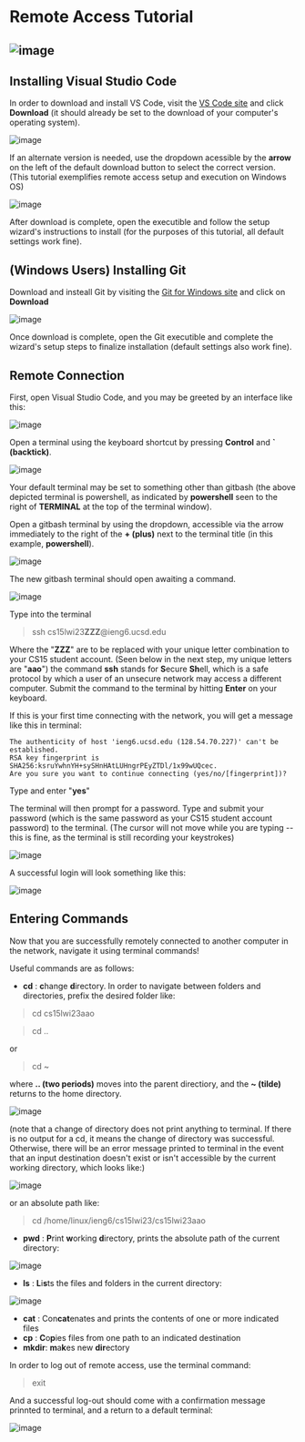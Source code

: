 
# Remote Access Tutorial
![image](https://user-images.githubusercontent.com/122485183/212784392-0ae62375-48a4-4380-9e5b-c106879caafa.png)
---


## Installing Visual Studio Code


In order to download and install VS Code, visit the [VS Code site](https://code.visualstudio.com/) and click **Download** (it should already be set to the download of your computer's operating system).

![image](https://user-images.githubusercontent.com/122485183/212784414-0107e32f-5861-44df-97de-b0ecac56de98.png)


If an alternate version is needed, use the dropdown acessible by the **arrow** on the left of the default download button to select the correct version. (This tutorial exemplifies remote access setup and execution on Windows OS)

![image](https://user-images.githubusercontent.com/122485183/212784439-99995548-d323-4ddd-bed6-55d7b87a528d.png)

After download is complete, open the executible and follow the setup wizard's instructions to install (for the purposes of this tutorial, all default settings work fine).


## (Windows Users) Installing Git


Download and insteall Git by visiting the [Git for Windows site](https://gitforwindows.org/) and click on **Download**

![image](https://user-images.githubusercontent.com/122485183/212784459-56311996-9df3-4f71-a2c1-c7f028c91a97.png)


Once download is complete, open the Git executible and complete the wizard's setup steps to finalize installation (default settings also work fine).


## Remote Connection

First, open Visual Studio Code, and you may be greeted by an interface like this:

![image](https://user-images.githubusercontent.com/122485183/212784474-0572b227-9c3f-471b-8945-d626a3c8d4cf.png)


Open a terminal using the keyboard shortcut by pressing **Control** and **` (backtick)**.

![image](https://user-images.githubusercontent.com/122485183/212784509-cbf5c774-0d67-4649-a165-de1b4b0801af.png)

Your default terminal may be set to something other than gitbash (the above depicted terminal is powershell, as indicated by **powershell** seen to the right of **TERMINAL** at the top of the terminal window).


Open a gitbash terminal by using the dropdown, accessible via the arrow immediately to the right of the **+ (plus)** next to the terminal title (in this example, **powershell**).

![image](https://user-images.githubusercontent.com/122485183/212784544-111acb54-24aa-45b1-82ee-60070065c238.png)


The new gitbash terminal should open awaiting a command.

![image](https://user-images.githubusercontent.com/122485183/212779482-2532ea5d-4e1e-4e3f-a26f-044c21011e87.png)

Type into the terminal

> ssh cs15lwi23**ZZZ**@ieng6.ucsd.edu

Where the "**ZZZ**" are to be replaced with your unique letter combination to your CS15 student account. (Seen below in the next step, my unique letters are "**aao**") 
the command **ssh** stands for **S**ecure **Sh**ell, which is a safe protocol by which a user of an unsecure network may access a different computer. 
Submit the command to the terminal by hitting **Enter** on your keyboard.


If this is your first time connecting with the network, you will get a message like this in terminal:

```
The authenticity of host 'ieng6.ucsd.edu (128.54.70.227)' can't be established.
RSA key fingerprint is SHA256:ksruYwhnYH+sySHnHAtLUHngrPEyZTDl/1x99wUQcec.
Are you sure you want to continue connecting (yes/no/[fingerprint])? 
```

Type and enter "**yes**" 


The terminal will then prompt for a password. Type and submit your password (which is the same password as your CS15 student account password) to the terminal. (The cursor will not move while you are typing -- this is fine, as the terminal is still recording your keystrokes)

![image](https://user-images.githubusercontent.com/122485183/212780370-56cb6a38-9cc9-41ab-af03-2ae53cdee658.png)


A successful login will look something like this:

![image](https://user-images.githubusercontent.com/122485183/212783654-2634a354-c8e3-4df8-a0b9-6d068783a44c.png)


## Entering Commands


Now that you are successfully remotely connected to another computer in the network, navigate it using terminal commands!

Useful commands are as follows:
* **cd** : **c**hange **d**irectory. In order to navigate between folders and directories, prefix the desired folder like: 

> cd cs15lwi23aao

> cd ..

or

> cd ~

where **.. (two periods)** moves into the parent directiory, and the **~ (tilde)** returns to the home directory.

![image](https://user-images.githubusercontent.com/122485183/212789271-c8bc0660-b97a-423b-9496-43a4c02924aa.png)

(note that a change of directory does not print anything to terminal. If there is no output for a cd, it means the change of directory was successful. Otherwise, there will be an error message printed to terminal in the event that an input destination doesn't exist or isn't accessible by the current working directory, which looks like:)

![image](https://user-images.githubusercontent.com/122485183/212789454-1d3b3576-8f0c-4d0e-bcd0-5b5f81beb3a7.png)

or an absolute path like:

> cd /home/linux/ieng6/cs15lwi23/cs15lwi23aao

* **pwd** : **P**rint **w**orking **d**irectory, prints the absolute path of the current directory:

![image](https://user-images.githubusercontent.com/122485183/212787665-d61ad5f0-3332-49ad-ad59-5d253788cde1.png)

* **ls** : **L**i**s**ts the files and folders in the current directory: 

![image](https://user-images.githubusercontent.com/122485183/212787987-397da904-e410-4dc3-8d18-d9f9b835b760.png)

* **cat** : Con**cat**enates and prints the contents of one or more indicated files
* **cp** : **C**o**p**ies files from one path to an indicated destination
* **mkdir**: **m**a**k**es new **dir**ectory 

In order to log out of remote access, use the terminal command:

> exit

And a successful log-out should come with a confirmation message prinnted to terminal, and a return to a default terminal:

![image](https://user-images.githubusercontent.com/122485183/212789647-d8c46631-c09f-4a51-b604-6fac60af17e9.png)
